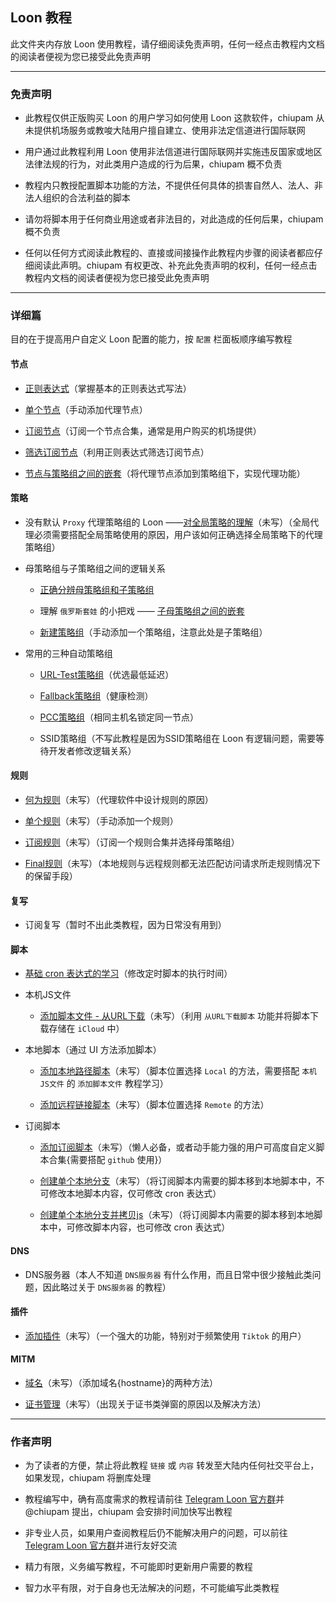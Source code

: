 ## Loon 教程

此文件夹内存放 Loon 使用教程，请仔细阅读免责声明，任何一经点击教程内文档的阅读者便视为您已接受此免责声明

------

### 免责声明

- 此教程仅供正版购买 Loon 的用户学习如何使用 Loon 这款软件，chiupam 从未提供机场服务或教唆大陆用户擅自建立、使用非法定信道进行国际联网

- 用户通过此教程利用 Loon 使用非法信道进行国际联网并实施违反国家或地区法律法规的行为，对此类用户造成的行为后果，chiupam 概不负责

- 教程内只教授配置脚本功能的方法，不提供任何具体的损害自然人、法人、非法人组织的合法利益的脚本

- 请勿将脚本用于任何商业用途或者非法目的，对此造成的任何后果，chiupam 概不负责

- 任何以任何方式阅读此教程的、直接或间接操作此教程内步骤的阅读者都应仔细阅读此声明。chiupam 有权更改、补充此免责声明的权利，任何一经点击教程内文档的阅读者便视为您已接受此免责声明

------

### 详细篇

目的在于提高用户自定义 Loon 配置的能力，按 `配置` 栏面板顺序编写教程

#### 节点

- [正则表达式](https://github.com/chiupam/tutorial/blob/master/Loon/Plus/Regex.md)（掌握基本的正则表达式写法）

- [单个节点](https://github.com/chiupam/tutorial/blob/master/Loon/Plus/Proxy.md)（手动添加代理节点）

- [订阅节点](https://github.com/chiupam/tutorial/blob/master/Loon/Plus/Remote_Proxy.md)（订阅一个节点合集，通常是用户购买的机场提供）

- [筛选订阅节点](https://github.com/chiupam/tutorial/blob/master/Loon/Plus/Remote_Filter.md)（利用正则表达式筛选订阅节点）

- [节点与策略组之间的嵌套](https://github.com/chiupam/tutorial/blob/master/Loon/Plus/Remote_Proxy_in_Proxy_Group.md)（将代理节点添加到策略组下，实现代理功能）

#### 策略

- 没有默认 `Proxy` 代理策略组的 Loon ——[对全局策略的理解](https://github.com/chiupam/tutorial/blob/master/Loon/Plus/Global_Proxy.md)（未写）（全局代理必须需要搭配全局策略使用的原因，用户该如何正确选择全局策略下的代理策略组）

- 母策略组与子策略组之间的逻辑关系

  - [正确分辨母策略组和子策略组](https://github.com/chiupam/tutorial/blob/master/Loon/Plus/TOP_Policy.md)

  - 理解 `俄罗斯套娃` 的小把戏 —— [子母策略组之间的嵌套](https://github.com/chiupam/tutorial/blob/master/Loon/Plus/Matryoshka.md)

  - [新建策略组](https://github.com/chiupam/tutorial/blob/master/Loon/Plus/New_Proxy_Group.md)（手动添加一个策略组，注意此处是子策略组）

- 常用的三种自动策略组 

  - [URL-Test策略组](https://github.com/chiupam/tutorial/blob/master/Loon/Plus/URL-Test.md)（优选最低延迟）
  
  - [Fallback策略组](https://github.com/chiupam/tutorial/blob/master/Loon/Plus/Fallback.md)（健康检测）
  
  - [PCC策略组](https://github.com/chiupam/tutorial/blob/master/Loon/Plus/PCC.md)（相同主机名锁定同一节点）
  
  - SSID策略组（不写此教程是因为SSID策略组在 Loon 有逻辑问题，需要等待开发者修改逻辑关系）
  
#### 规则

- [何为规则](https://github.com/chiupam/tutorial/blob/master/Loon/Plus/Ruld_Summary.md)（未写）（代理软件中设计规则的原因）

- [单个规则](https://github.com/chiupam/tutorial/blob/master/Loon/Plus/Rule.md)（未写）（手动添加一个规则）

- [订阅规则](https://github.com/chiupam/tutorial/blob/master/Loon/Plus/Remote_Rule.md)（未写）（订阅一个规则合集并选择母策略组）

- [Final规则](https://github.com/chiupam/tutorial/blob/master/Loon/Plus/Final.md)（未写）（本地规则与远程规则都无法匹配访问请求所走规则情况下的保留手段）
 
#### 复写

- 订阅复写（暂时不出此类教程，因为日常没有用到）

#### 脚本

- [基础 cron 表达式的学习](https://github.com/chiupam/tutorial/blob/master/Loon/Plus/cron.md)（修改定时脚本的执行时间）

- 本机JS文件

  - [添加脚本文件 - 从URL下载](https://github.com/chiupam/tutorial/blob/master/Loon/Plus/Download_From_URL.md)（未写）（利用 `从URL下载脚本` 功能并将脚本下载存储在 `iCloud` 中）

- 本地脚本（通过 UI 方法添加脚本）

  - [添加本地路径脚本](https://github.com/chiupam/tutorial/blob/master/Loon/Plus/Local_JaveScript.md)（未写）（脚本位置选择 `Local` 的方法，需要搭配 `本机JS文件` 的 `添加脚本文件` 教程学习）
  
  - [添加远程链接脚本](https://github.com/chiupam/tutorial/blob/master/Loon/Plus/Remote_JaveScript.md)（未写）（脚本位置选择 `Remote` 的方法）

- 订阅脚本

  - [添加订阅脚本](https://github.com/chiupam/tutorial/blob/master/Loon/Plus/Remote_Script.md)（未写）（懒人必备，或者动手能力强的用户可高度自定义脚本合集{需要搭配 `github` 使用}）

  - [创建单个本地分支](https://github.com/chiupam/tutorial/blob/master/Loon/Plus/Branch.md)（未写）（将订阅脚本内需要的脚本移到本地脚本中，不可修改本地脚本内容，仅可修改 cron 表达式）
  
  - [创建单个本地分支并拷贝js](https://github.com/chiupam/tutorial/blob/master/Loon/Plus/Branch&Copy.md)（未写）（将订阅脚本内需要的脚本移到本地脚本中，可修改脚本内容，也可修改 cron 表达式）

#### DNS

- DNS服务器（本人不知道 `DNS服务器` 有什么作用，而且日常中很少接触此类问题，因此略过关于 `DNS服务器` 的教程）

#### 插件

- [添加插件](https://github.com/chiupam/tutorial/blob/master/Loon/Plus/Plugin.md)（未写）（一个强大的功能，特别对于频繁使用 `Tiktok` 的用户）

#### MITM

- [域名](https://github.com/chiupam/tutorial/blob/master/Loon/Plus/hostname.md)（未写）（添加域名{hostname}的两种方法）

- [证书管理](https://github.com/chiupam/tutorial/blob/master/Loon/Plus/p12.md)（未写）（出现关于证书类弹窗的原因以及解决方法）

---

### 作者声明

- 为了读者的方便，禁止将此教程 `链接` 或 `内容` 转发至大陆内任何社交平台上，如果发现，chiupam 将删库处理

- 教程编写中，确有高度需求的教程请前往 [Telegram Loon 官方群](https://t.me/Loon0x00)并 @chiupam 提出，chiupam 会安排时间加快写出教程

- 非专业人员，如果用户查阅教程后仍不能解决用户的问题，可以前往 [Telegram Loon 官方群](https://t.me/Loon0x00)并进行友好交流

- 精力有限，义务编写教程，不可能即时更新用户需要的教程

- 智力水平有限，对于自身也无法解决的问题，不可能编写此类教程

